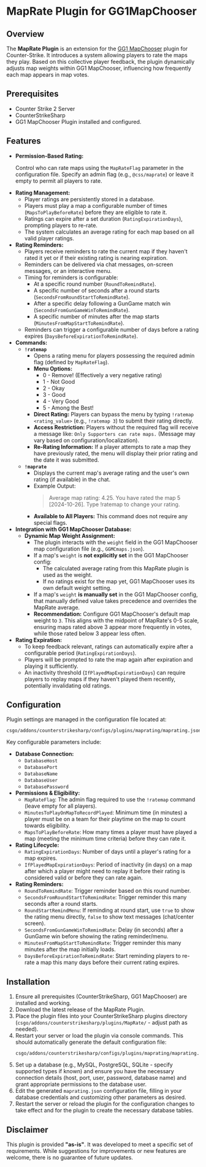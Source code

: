 <!DOCTYPE html>
<html lang="en">
<head>
    <meta charset="UTF-8">
    <meta name="viewport" content="width=device-width, initial-scale=1.0">
</head>
<body>

<h1>MapRate Plugin for GG1MapChooser</h1>

<h2>Overview</h2>
<p>The <strong>MapRate Plugin</strong> is an extension for the <a href="https://github.com/ssypchenko/GG1MapChooser">GG1 MapChooser</a> plugin for Counter-Strike. It introduces a system allowing players to rate the maps they play. Based on this collective player feedback, the plugin dynamically adjusts map weights within GG1 MapChooser, influencing how frequently each map appears in map votes.</p>

<h2>Prerequisites</h2>
<ul>
    <li>Counter Strike 2 Server</li>
    <li>CounterStrikeSharp</li>
    <li>GG1 MapChooser Plugin installed and configured.</li>
</ul>

<h2>Features</h2>
<ul>
    <li>
        <strong>Permission-Based Rating:</strong>
        <p>Control who can rate maps using the <code>MapRateFlag</code> parameter in the configuration file. Specify an admin flag (e.g., <code>@css/maprate</code>) or leave it empty to permit all players to rate.</p>
    </li>
    <li>
        <strong>Rating Management:</strong>
        <ul>
            <li>Player ratings are persistently stored in a database.</li>
            <li>Players must play a map a configurable number of times (<code>MapsToPlayBeforeRate</code>) before they are eligible to rate it.</li>
            <li>Ratings can expire after a set duration (<code>RatingExpirationDays</code>), prompting players to re-rate.</li>
            <li>The system calculates an average rating for each map based on all valid player ratings.</li>
        </ul>
    </li>
    <li>
        <strong>Rating Reminders:</strong>
        <ul>
            <li>Players receive reminders to rate the current map if they haven't rated it yet or if their existing rating is nearing expiration.</li>
            <li>Reminders can be delivered via chat messages, on-screen messages, or an interactive menu.</li>
            <li>Timing for reminders is configurable:
                <ul>
                    <li>At a specific round number (<code>RoundToRemindRate</code>).</li>
                    <li>A specific number of seconds after a round starts (<code>SecondsFromRoundStartToRemindRate</code>).</li>
                    <li>After a specific delay following a GunGame match win (<code>SecondsFromGunGameWinToRemindRate</code>).</li>
                    <li>A specific number of minutes after the map starts (<code>MinutesFromMapStartToRemindRate</code>).</li>
                </ul>
            </li>
             <li>Reminders can trigger a configurable number of days before a rating expires (<code>DaysBeforeExpirationToRemindRate</code>).</li>
        </ul>
    </li>
    <li>
        <strong>Commands:</strong> <ul>
            <li>
                <strong><code>!ratemap</code></strong>
                <ul>
                    <li>Opens a rating menu for players possessing the required admin flag (defined by <code>MapRateFlag</code>).</li>
                    <li><strong>Menu Options:</strong>
                        <ul>
                            <li>0 - Remove! (Effectively a very negative rating)</li>
                            <li>1 - Not Good</li>
                            <li>2 - Okay</li>
                            <li>3 - Good</li>
                            <li>4 - Very Good</li>
                            <li>5 - Among the Best!</li>
                        </ul>
                    </li>
                    <li><strong>Direct Rating:</strong> Players can bypass the menu by typing <code>!ratemap &lt;rating_value&gt;</code> (e.g., <code>!ratemap 3</code>) to submit their rating directly.</li>
                    <li><strong>Access Restriction:</strong> Players without the required flag will receive a message like: <code>Only Supporters can rate maps.</code> (Message may vary based on configuration/localization).</li>
                    <li><strong>Re-Rating Information:</strong> If a player attempts to rate a map they have previously rated, the menu will display their prior rating and the date it was submitted.</li>
                </ul>
            </li>
            <li>
                <strong><code>!maprate</code></strong>
                <ul>
                    <li>Displays the current map's average rating and the user's own rating (if available) in the chat.</li>
                    <li>Example Output:
                        <blockquote>Average map rating: 4.25. You have rated the map 5 [2024-10-26]. Type !ratemap to change your rating.</blockquote>
                         </li>
                    <li><strong>Available to All Players:</strong> This command does not require any special flags.</li>
                </ul>
            </li>
        </ul>
    </li>
    <li>
        <strong>Integration with GG1 MapChooser Database:</strong>
        <ul>
            <li>
                <strong>Dynamic Map Weight Assignment:</strong>
                <ul>
                    <li>The plugin interacts with the <code>weight</code> field in the GG1 MapChooser map configuration file (e.g., <code>GGMCmaps.json</code>).</li>
                    <li>If a map's <code>weight</code> is <strong>not explicitly set</strong> in the GG1 MapChooser config:
                         <ul>
                             <li>The calculated average rating from this MapRate plugin is used as the weight.</li>
                             <li>If no ratings exist for the map yet, GG1 MapChooser uses its own default weight setting.</li>
                         </ul>
                    </li>
                    <li>If a map's <code>weight</code> <strong>is manually set</strong> in the GG1 MapChooser config, that manually defined value takes precedence and overrides the MapRate average.</li>
                    <li><strong>Recommendation:</strong> Configure GG1 MapChooser's default map weight to <code>3</code>. This aligns with the midpoint of MapRate's 0-5 scale, ensuring maps rated above 3 appear more frequently in votes, while those rated below 3 appear less often.</li>
                </ul>
            </li>
        </ul>
    </li>
    <li>
        <strong>Rating Expiration:</strong> <ul>
            <li>To keep feedback relevant, ratings can automatically expire after a configurable period (<code>RatingExpirationDays</code>).</li>
            <li>Players will be prompted to rate the map again after expiration and playing it sufficiently.</li>
            <li>An inactivity threshold (<code>IfPlayedMapExpirationDays</code>) can require players to replay maps if they haven't played them recently, potentially invalidating old ratings.</li>
            </ul>
    </li>
</ul>

<h2>Configuration</h2>
<p>Plugin settings are managed in the configuration file located at:
    <pre><code>csgo/addons/counterstrikesharp/configs/plugins/maprating/maprating.json</code></pre> </p>
<p>Key configurable parameters include:</p>
<ul>
    <li>
        <strong>Database Connection:</strong>
        <ul>
            <li><code>DatabaseHost</code></li>
            <li><code>DatabasePort</code></li>
            <li><code>DatabaseName</code></li>
            <li><code>DatabaseUser</code></li>
            <li><code>DatabasePassword</code></li>
        </ul>
    </li>
    <li><strong>Permissions & Eligibility:</strong>
        <ul>
            <li><code>MapRateFlag</code>: The admin flag required to use the <code>!ratemap</code> command (leave empty for all players).</li>
            <li><code>MinutesToPlayOnMapToRecordPlayed</code>: Minimum time (in minutes) a player must be on a team for their playtime on the map to count towards eligibility.</li>
            <li><code>MapsToPlayBeforeRate</code>: How many times a player must have played a map (meeting the minimum time criteria) before they can rate it.</li>
        </ul>
    </li>
    <li><strong>Rating Lifecycle:</strong>
        <ul>
            <li><code>RatingExpirationDays</code>: Number of days until a player's rating for a map expires.</li>
            <li><code>IfPlayedMapExpirationDays</code>: Period of inactivity (in days) on a map after which a player might need to replay it before their rating is considered valid or before they can rate again.</li>
        </ul>
    </li>
     <li><strong>Rating Reminders:</strong>
        <ul>
            <li><code>RoundToRemindRate</code>: Trigger reminder based on this round number.</li>
            <li><code>SecondsFromRoundStartToRemindRate</code>: Trigger reminder this many seconds after a round starts.</li>
            <li><code>RoundStartRemindMenu</code>: If reminding at round start, use <code>true</code> to show the rating menu directly, <code>false</code> to show text messages (chat/center screen).</li>
            <li><code>SecondsFromGunGameWinToRemindRate</code>: Delay (in seconds) after a GunGame win before showing the rating reminder/menu.</li>
            <li><code>MinutesFromMapStartToRemindRate</code>: Trigger reminder this many minutes after the map initially loads.</li>
            <li><code>DaysBeforeExpirationToRemindRate</code>: Start reminding players to re-rate a map this many days before their current rating expires.</li>
        </ul>
    </li>
</ul>

<h2>Installation</h2>
<ol> <li>Ensure all prerequisites (CounterStrikeSharp, GG1 MapChooser) are installed and working.</li>
    <li>Download the latest release of the MapRate Plugin.</li>
    <li>Place the plugin files into your CounterStrikeSharp plugins directory (<code>csgo/addons/counterstrikesharp/plugins/MapRate/</code> - adjust path as needed).</li>
    <li>Restart your server or load the plugin via console commands. This should automatically generate the default configuration file:
        <pre><code>csgo/addons/counterstrikesharp/configs/plugins/maprating/maprating.json</code></pre>
    </li>
    <li>Set up a database (e.g., MySQL, PostgreSQL, SQLite - specify supported types if known) and ensure you have the necessary connection details (host, port, user, password, database name) and grant appropriate permissions to the database user.</li>
    <li>Edit the generated <code>maprating.json</code> configuration file, filling in your database credentials and customizing other parameters as desired.</li>
    <li>Restart the server or reload the plugin for the configuration changes to take effect and for the plugin to create the necessary database tables.</li>
</ol>

<h2>Disclaimer</h2>
<p>This plugin is provided <strong>"as-is"</strong>. It was developed to meet a specific set of requirements. While suggestions for improvements or new features are welcome, there is no guarantee of future updates.</p>

</body>
</html>